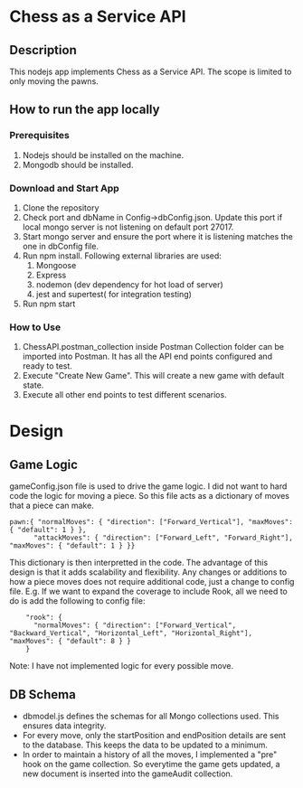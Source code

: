 # Chess as a Service API

## Description

This nodejs app implements Chess as a Service API. The scope is limited to only moving the pawns.

## How to run the app locally

### Prerequisites

1. Nodejs should be installed on the machine.
1. Mongodb should be installed.

### Download and Start App

1. Clone the repository
1. Check port and dbName in Config->dbConfig.json. Update this port if local mongo server is not listening on default port 27017.
1. Start mongo server and ensure the port where it is listening matches the one in dbConfig file.
1. Run npm install. Following external libraries are used:
   1. Mongoose
   1. Express
   1. nodemon (dev dependency for hot load of server)
   1. jest and supertest( for integration testing)
1. Run npm start

### How to Use

1. ChessAPI.postman_collection inside Postman Collection folder can be imported into Postman. It has all the API end points configured and ready to test.
2. Execute "Create New Game". This will create a new game with default state.
3. Execute all other end points to test different scenarios.

# Design

## Game Logic

gameConfig.json file is used to drive the game logic. I did not want to hard code the logic for moving a piece. So this file acts as a dictionary of moves that a piece can make.

```
pawn:{ "normalMoves": { "direction": ["Forward_Vertical"], "maxMoves": { "default": 1 } },
      "attackMoves": { "direction": ["Forward_Left", "Forward_Right"], "maxMoves": { "default": 1 } }}
```

This dictionary is then interpretted in the code. The advantage of this design is that it adds scalability and flexibility. Any changes or additions to how a piece moves does not require additional code, just a change to config file. E.g. If we want to expand the coverage to include Rook, all we need to do is add the following to config file:

```
    "rook": {
      "normalMoves": { "direction": ["Forward_Vertical", "Backward_Vertical", "Horizontal_Left", "Horizontal_Right"], "maxMoves": { "default": 8 } }
    }
```

Note: I have not implemented logic for every possible move.

## DB Schema

- dbmodel.js defines the schemas for all Mongo collections used. This ensures data integrity.
- For every move, only the startPosition and endPosition details are sent to the database. This keeps the data to be updated to a minimum.
- In order to maintain a history of all the moves, I implemented a "pre" hook on the game collection. So everytime the game gets updated, a new document is inserted into the gameAudit collection.
